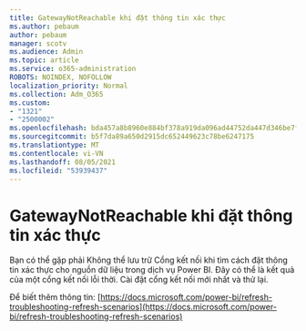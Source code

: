 ```yaml
---
title: GatewayNotReachable khi đặt thông tin xác thực
ms.author: pebaum
author: pebaum
manager: scotv
ms.audience: Admin
ms.topic: article
ms.service: o365-administration
ROBOTS: NOINDEX, NOFOLLOW
localization_priority: Normal
ms.collection: Adm_O365
ms.custom:
- "1321"
- "2500002"
ms.openlocfilehash: bda457a8b8960e884bf378a919da096ad44752da447d346be7f0b1c435a9dcb0
ms.sourcegitcommit: b5f7da89a650d2915dc652449623c78be6247175
ms.translationtype: MT
ms.contentlocale: vi-VN
ms.lasthandoff: 08/05/2021
ms.locfileid: "53939437"
---
```

# <a name="gatewaynotreachable-when-setting-credentials"></a>GatewayNotReachable khi đặt thông tin xác thực

Bạn có thể gặp phải Không thể lưu trữ Cổng kết nối khi tìm cách đặt thông tin xác thực cho nguồn dữ liệu trong dịch vụ Power BI. Đây có thể là kết quả của một cổng kết nối lỗi thời. Cài đặt cổng kết nối mới nhất và thử lại.

Để biết thêm thông tin: [https://docs.microsoft.com/power-bi/refresh-troubleshooting-refresh-scenarios](https://docs.microsoft.com/power-bi/refresh-troubleshooting-refresh-scenarios)
